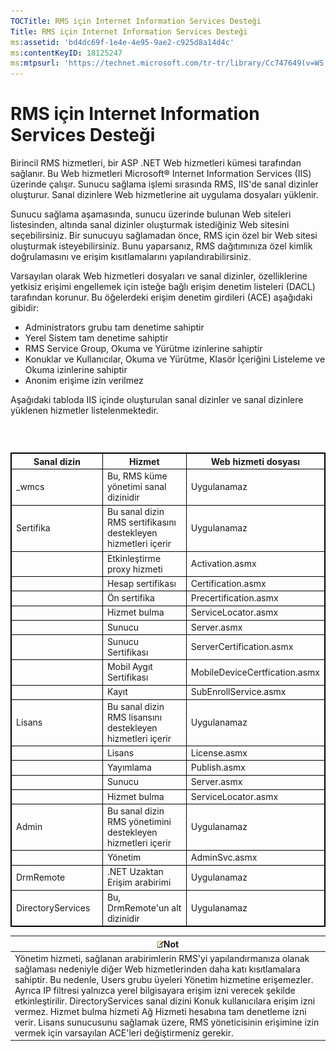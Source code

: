 ```yaml
---
TOCTitle: RMS için Internet Information Services Desteği
Title: RMS için Internet Information Services Desteği
ms:assetid: 'bd4dc69f-1e4e-4e95-9ae2-c925d8a14d4c'
ms:contentKeyID: 18125247
ms:mtpsurl: 'https://technet.microsoft.com/tr-tr/library/Cc747649(v=WS.10)'
---
```


RMS için Internet Information Services Desteği
==============================================

Birincil RMS hizmetleri, bir ASP .NET Web hizmetleri kümesi tarafından sağlanır. Bu Web hizmetleri Microsoft® Internet Information Services (IIS) üzerinde çalışır. Sunucu sağlama işlemi sırasında RMS, IIS'de sanal dizinler oluşturur. Sanal dizinlere Web hizmetlerine ait uygulama dosyaları yüklenir.

Sunucu sağlama aşamasında, sunucu üzerinde bulunan Web siteleri listesinden, altında sanal dizinler oluşturmak istediğiniz Web sitesini seçebilirsiniz. Bir sunucuyu sağlamadan önce, RMS için özel bir Web sitesi oluşturmak isteyebilirsiniz. Bunu yaparsanız, RMS dağıtımınıza özel kimlik doğrulamasını ve erişim kısıtlamalarını yapılandırabilirsiniz.

Varsayılan olarak Web hizmetleri dosyaları ve sanal dizinler, özelliklerine yetkisiz erişimi engellemek için isteğe bağlı erişim denetim listeleri (DACL) tarafından korunur. Bu öğelerdeki erişim denetim girdileri (ACE) aşağıdaki gibidir:

-   Administrators grubu tam denetime sahiptir
-   Yerel Sistem tam denetime sahiptir
-   RMS Service Group, Okuma ve Yürütme izinlerine sahiptir
-   Konuklar ve Kullanıcılar, Okuma ve Yürütme, Klasör İçeriğini Listeleme ve Okuma izinlerine sahiptir
-   Anonim erişime izin verilmez

Aşağıdaki tabloda IIS içinde oluşturulan sanal dizinler ve sanal dizinlere yüklenen hizmetler listelenmektedir.

###  

 
<table style="border:1px solid black;">
<colgroup>
<col width="33%" />
<col width="33%" />
<col width="33%" />
</colgroup>
<thead>
<tr class="header">
<th style="border:1px solid black;" >Sanal dizin</th>
<th style="border:1px solid black;" >Hizmet</th>
<th style="border:1px solid black;" >Web hizmeti dosyası</th>
</tr>
</thead>
<tbody>
<tr class="odd">
<td style="border:1px solid black;">_wmcs</td>
<td style="border:1px solid black;">Bu, RMS küme yönetimi sanal dizinidir</td>
<td style="border:1px solid black;">Uygulanamaz</td>
</tr>
<tr class="even">
<td style="border:1px solid black;">Sertifika</td>
<td style="border:1px solid black;">Bu sanal dizin RMS sertifikasını destekleyen hizmetleri içerir</td>
<td style="border:1px solid black;">Uygulanamaz</td>
</tr>
<tr class="odd">
<td style="border:1px solid black;"> </td>
<td style="border:1px solid black;">Etkinleştirme proxy hizmeti</td>
<td style="border:1px solid black;">Activation.asmx</td>
</tr>
<tr class="even">
<td style="border:1px solid black;"> </td>
<td style="border:1px solid black;">Hesap sertifikası</td>
<td style="border:1px solid black;">Certification.asmx</td>
</tr>
<tr class="odd">
<td style="border:1px solid black;"> </td>
<td style="border:1px solid black;">Ön sertifika</td>
<td style="border:1px solid black;">Precertification.asmx</td>
</tr>
<tr class="even">
<td style="border:1px solid black;"> </td>
<td style="border:1px solid black;">Hizmet bulma</td>
<td style="border:1px solid black;">ServiceLocator.asmx</td>
</tr>
<tr class="odd">
<td style="border:1px solid black;"> </td>
<td style="border:1px solid black;">Sunucu</td>
<td style="border:1px solid black;">Server.asmx</td>
</tr>
<tr class="even">
<td style="border:1px solid black;"> </td>
<td style="border:1px solid black;">Sunucu Sertifikası</td>
<td style="border:1px solid black;">ServerCertification.asmx</td>
</tr>
<tr class="odd">
<td style="border:1px solid black;"> </td>
<td style="border:1px solid black;">Mobil Aygıt Sertifikası</td>
<td style="border:1px solid black;">MobileDeviceCertfication.asmx</td>
</tr>
<tr class="even">
<td style="border:1px solid black;"> </td>
<td style="border:1px solid black;">Kayıt</td>
<td style="border:1px solid black;">SubEnrollService.asmx</td>
</tr>
<tr class="odd">
<td style="border:1px solid black;">Lisans</td>
<td style="border:1px solid black;">Bu sanal dizin RMS lisansını destekleyen hizmetleri içerir</td>
<td style="border:1px solid black;">Uygulanamaz</td>
</tr>
<tr class="even">
<td style="border:1px solid black;"> </td>
<td style="border:1px solid black;">Lisans</td>
<td style="border:1px solid black;">License.asmx</td>
</tr>
<tr class="odd">
<td style="border:1px solid black;"> </td>
<td style="border:1px solid black;">Yayımlama</td>
<td style="border:1px solid black;">Publish.asmx</td>
</tr>
<tr class="even">
<td style="border:1px solid black;"> </td>
<td style="border:1px solid black;">Sunucu</td>
<td style="border:1px solid black;">Server.asmx</td>
</tr>
<tr class="odd">
<td style="border:1px solid black;"> </td>
<td style="border:1px solid black;">Hizmet bulma</td>
<td style="border:1px solid black;">ServiceLocator.asmx</td>
</tr>
<tr class="even">
<td style="border:1px solid black;">Admin</td>
<td style="border:1px solid black;">Bu sanal dizin RMS yönetimini destekleyen hizmetleri içerir</td>
<td style="border:1px solid black;">Uygulanamaz</td>
</tr>
<tr class="odd">
<td style="border:1px solid black;"> </td>
<td style="border:1px solid black;">Yönetim</td>
<td style="border:1px solid black;">AdminSvc.asmx</td>
</tr>
<tr class="even">
<td style="border:1px solid black;">DrmRemote</td>
<td style="border:1px solid black;">.NET Uzaktan Erişim arabirimi</td>
<td style="border:1px solid black;">Uygulanamaz</td>
</tr>
<tr class="odd">
<td style="border:1px solid black;">DirectoryServices</td>
<td style="border:1px solid black;">Bu, DrmRemote'un alt dizinidir</td>
<td style="border:1px solid black;">Uygulanamaz</td>
</tr>
</tbody>
</table>
  
| ![](/security-updates/images/Cc747649.note(WS.10).gif)Not                                                                                                                                                                                                                                                                                                                                                                                                                                                                                                                |  
|-------------------------------------------------------------------------------------------------------------------------------------------------------------------------------------------------------------------------------------------------------------------------------------------------------------------------------------------------------------------------------------------------------------------------------------------------------------------------------------------------------------------------------------------------------------------------------------|  
| Yönetim hizmeti, sağlanan arabirimlerin RMS'yi yapılandırmanıza olanak sağlaması nedeniyle diğer Web hizmetlerinden daha katı kısıtlamalara sahiptir. Bu nedenle, Users grubu üyeleri Yönetim hizmetine erişemezler. Ayrıca IP filtresi yalnızca yerel bilgisayara erişim izni verecek şekilde etkinleştirilir. DirectoryServices sanal dizini Konuk kullanıcılara erişim izni vermez. Hizmet bulma hizmeti Ağ Hizmeti hesabına tam denetleme izni verir. Lisans sunucusunu sağlamak üzere, RMS yöneticisinin erişimine izin vermek için varsayılan ACE'leri değiştirmeniz gerekir. |
